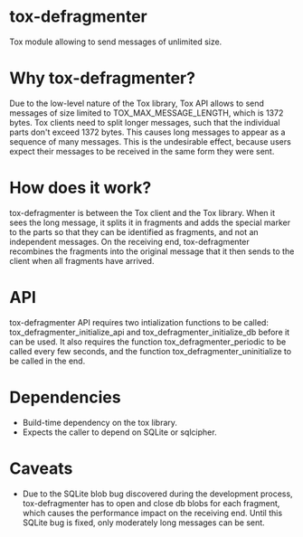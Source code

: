 # tox-defragmenter
Tox module allowing to send messages of unlimited size.

# Why tox-defragmenter?
Due to the low-level nature of the Tox library, Tox API allows to send messages of size limited to TOX_MAX_MESSAGE_LENGTH, which is 1372 bytes. Tox clients need to split longer messages, such that the individual parts don't exceed 1372 bytes. This causes long messages to appear as a sequence of many messages. This is the undesirable effect, because users expect their messages to be received in the same form they were sent.

# How does it work?
tox-defragmenter is between the Tox client and the Tox library. When it sees the long message, it splits it in fragments and adds the special marker to the parts so that they can be identified as fragments, and not an independent messages. On the receiving end, tox-defragmenter recombines the fragments into the original message that it then sends to the client when all fragments have arrived.

# API
tox-defragmenter API requires two intialization functions to be called: tox_defragmenter_initialize_api and tox_defragmenter_initialize_db before it can be used. It also requires the function tox_defragmenter_periodic to be called every few seconds, and the function tox_defragmenter_uninitialize to be called in the end.

# Dependencies
* Build-time dependency on the tox library.
* Expects the caller to depend on SQLite or sqlcipher.

# Caveats
* Due to the SQLite blob bug discovered during the development process, tox-defragmenter has to open and close db blobs for each fragment, which causes the performance impact on the receiving end. Until this SQLite bug is fixed, only moderately long messages can be sent.
